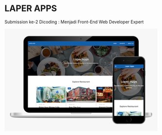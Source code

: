 # LAPER APPS
Submission ke-2 Dicoding : Menjadi Front-End Web Developer Expert

![alt text](https://github.com/dazelpro/katalog-restoran/blob/master/src/public/mockup.webp)
